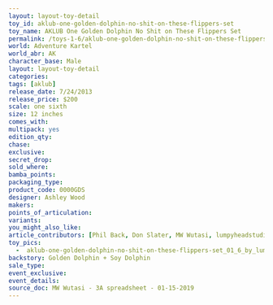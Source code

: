 ```yaml
---
layout: layout-toy-detail 
toy_id: aklub-one-golden-dolphin-no-shit-on-these-flippers-set
toy_name: AKLUB One Golden Dolphin No Shit on These Flippers Set
permalink: /toys-1-6/aklub-one-golden-dolphin-no-shit-on-these-flippers-set.html
world: Adventure Kartel
world_abr: AK
character_base: Male
layout: layout-toy-detail
categories: 
tags: [aklub]
release_date: 7/24/2013
release_price: $200 
scale: one sixth
size: 12 inches
comes_with: 
multipack: yes
edition_qty: 
chase: 
exclusive: 
secret_drop: 
sold_where: 
bamba_points: 
packaging_type: 
product_code: 0000GDS
designer: Ashley Wood
makers: 
points_of_articulation: 
variants: 
you_might_also_like: 
article_contributors: [Phil Back, Don Slater, MW Wutasi, lumpyheadstudios]
toy_pics: 
  -  aklub-one-golden-dolphin-no-shit-on-these-flippers-set_01_6_by_lumpyheadstudios.jpg
backstory: Golden Dolphin + Soy Dolphin
sale_type: 
event_exclusive: 
event_details: 
source_doc: MW Wutasi - 3A spreadsheet - 01-15-2019
---
```

 